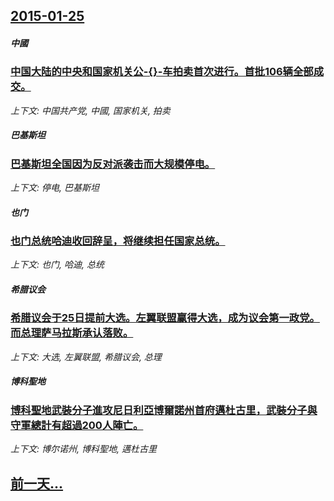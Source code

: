 ## [2015-01-25](/news/2015/01/25/index.md)

##### 中國
### [ 中国大陆的中央和国家机关公-{}-车拍卖首次进行。首批106辆全部成交。](/news/2015/01/25/中国大陆的中央和国家机关公-车拍卖首次进行-首批106辆全部成交.md)
_上下文: 中国共产党, 中國, 国家机关, 拍卖_

##### 巴基斯坦
### [ 巴基斯坦全国因为反对派袭击而大规模停电。](/news/2015/01/25/巴基斯坦全国因为反对派袭击而大规模停电.md)
_上下文: 停电, 巴基斯坦_

##### 也门
### [ 也门总统哈迪收回辞呈，将继续担任国家总统。](/news/2015/01/25/也门总统哈迪收回辞呈-将继续担任国家总统.md)
_上下文: 也门, 哈迪, 总统_

##### 希腊议会
### [ 希腊议会于25日提前大选。左翼联盟赢得大选，成为议会第一政党。而总理萨马拉斯承认落败。](/news/2015/01/25/希腊议会于25日提前大选-左翼联盟赢得大选-成为议会第一政党-而总理萨马拉斯承认落败.md)
_上下文: 大选, 左翼联盟, 希腊议会, 总理_

##### 博科聖地
### [ 博科聖地武裝分子進攻尼日利亞博爾諾州首府邁杜古里，武裝分子與守軍總計有超過200人陣亡。 ](/news/2015/01/25/博科聖地武裝分子進攻尼日利亞博爾諾州首府邁杜古里-武裝分子與守軍總計有超過200人陣亡.md)
_上下文: 博尔诺州, 博科聖地, 邁杜古里_

## [前一天...](/news/2015/01/23/index.md)

